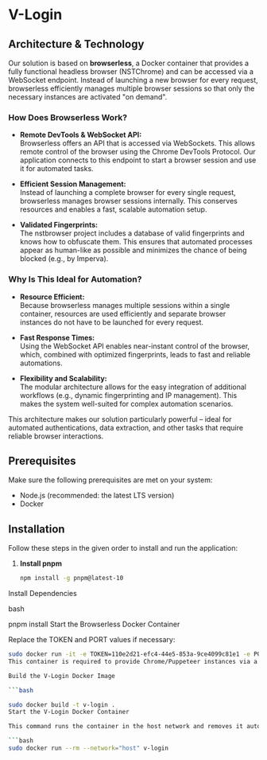 # V-Login

## Architecture & Technology

Our solution is based on **browserless**, a Docker container that provides a fully functional headless browser (NSTChrome) and can be accessed via a WebSocket endpoint. Instead of launching a new browser for every request, browserless efficiently manages multiple browser sessions so that only the necessary instances are activated "on demand".

### How Does Browserless Work?

- **Remote DevTools & WebSocket API:**  
  Browserless offers an API that is accessed via WebSockets. This allows remote control of the browser using the Chrome DevTools Protocol. Our application connects to this endpoint to start a browser session and use it for automated tasks.

- **Efficient Session Management:**  
  Instead of launching a complete browser for every single request, browserless manages browser sessions internally. This conserves resources and enables a fast, scalable automation setup.

- **Validated Fingerprints:**  
  The nstbrowser project includes a database of valid fingerprints and knows how to obfuscate them. This ensures that automated processes appear as human-like as possible and minimizes the chance of being blocked (e.g., by Imperva).

### Why Is This Ideal for Automation?

- **Resource Efficient:**  
  Because browserless manages multiple sessions within a single container, resources are used efficiently and separate browser instances do not have to be launched for every request.

- **Fast Response Times:**  
  Using the WebSocket API enables near-instant control of the browser, which, combined with optimized fingerprints, leads to fast and reliable automations.

- **Flexibility and Scalability:**  
  The modular architecture allows for the easy integration of additional workflows (e.g., dynamic fingerprinting and IP management). This makes the system well-suited for complex automation scenarios.

This architecture makes our solution particularly powerful – ideal for automated authentications, data extraction, and other tasks that require reliable browser interactions.

## Prerequisites

Make sure the following prerequisites are met on your system:

- Node.js (recommended: the latest LTS version)
- Docker

## Installation

Follow these steps in the given order to install and run the application:

1. **Install pnpm**

   ```bash
   npm install -g pnpm@latest-10
Install Dependencies

bash

pnpm install
Start the Browserless Docker Container

Replace the TOKEN and PORT values if necessary:

```bash
sudo docker run -it -e TOKEN=110e2d21-efc4-44e5-853a-9ce4099c81e1 -e PORT=8848 -p 8848:8848 --name browserless nstbrowser/browserless:130-202411051500.v2
This container is required to provide Chrome/Puppeteer instances via a WebSocket endpoint.

Build the V-Login Docker Image

```bash

sudo docker build -t v-login .
Start the V-Login Docker Container

This command runs the container in the host network and removes it automatically when it stops:

```bash
sudo docker run --rm --network="host" v-login

